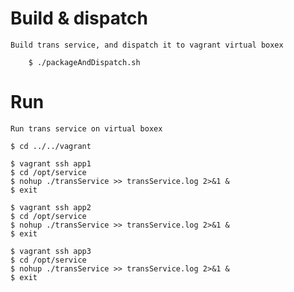 # Build & dispatch
	Build trans service, and dispatch it to vagrant virtual boxex

		$ ./packageAndDispatch.sh

# Run
	Run trans service on virtual boxex

    $ cd ../../vagrant

    $ vagrant ssh app1
    $ cd /opt/service
    $ nohup ./transService >> transService.log 2>&1 &
    $ exit

    $ vagrant ssh app2
    $ cd /opt/service
    $ nohup ./transService >> transService.log 2>&1 &
    $ exit

    $ vagrant ssh app3
    $ cd /opt/service
    $ nohup ./transService >> transService.log 2>&1 &
    $ exit
